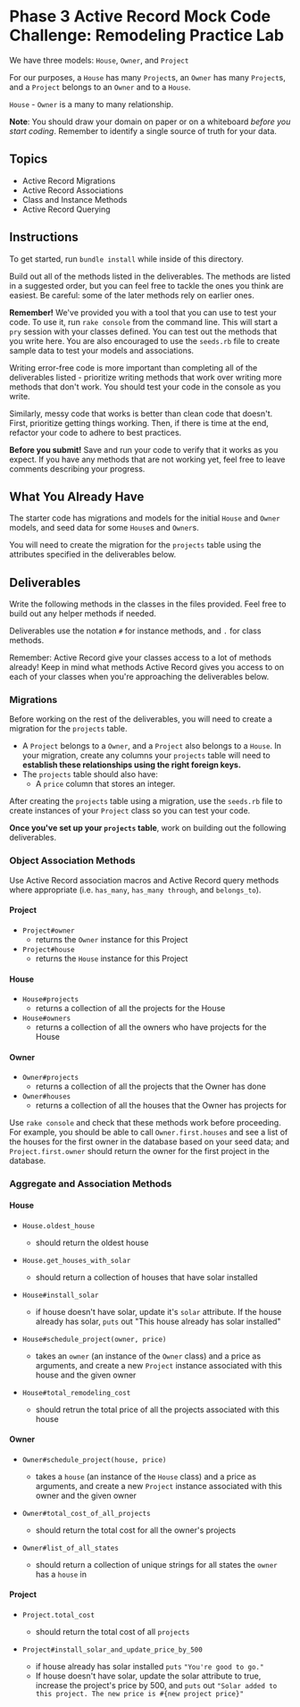 # Phase 3 Active Record Mock Code Challenge: Remodeling Practice Lab

We have three models: `House`, `Owner`, and `Project`

For our purposes, a `House` has many `Project`s, an `Owner` has many `Project`s,
and a `Project` belongs to an `Owner` and to a `House`.

`House` - `Owner` is a many to many relationship.

**Note**: You should draw your domain on paper or on a whiteboard _before you
start coding_. Remember to identify a single source of truth for your data.

## Topics

- Active Record Migrations
- Active Record Associations
- Class and Instance Methods
- Active Record Querying

## Instructions

To get started, run `bundle install` while inside of this directory.

Build out all of the methods listed in the deliverables. The methods are listed
in a suggested order, but you can feel free to tackle the ones you think are
easiest. Be careful: some of the later methods rely on earlier ones.

**Remember!** 
We've provided you with a tool that you can use to test your code. To use it,
run `rake console` from the command line. This will start a `pry` session with
your classes defined. You can test out the methods that you write here. You are
also encouraged to use the `seeds.rb` file to create sample data to test your
models and associations.

Writing error-free code is more important than completing all of the
deliverables listed - prioritize writing methods that work over writing more
methods that don't work. You should test your code in the console as you write.

Similarly, messy code that works is better than clean code that doesn't. First,
prioritize getting things working. Then, if there is time at the end, refactor
your code to adhere to best practices.

**Before you submit!** Save and run your code to verify that it works as you
expect. If you have any methods that are not working yet, feel free to leave
comments describing your progress.

## What You Already Have

The starter code has migrations and models for the initial `House` and `Owner`
models, and seed data for some `House`s and `Owner`s.

You will need to create the migration for the `projects` table using the attributes specified in the deliverables below.

## Deliverables

Write the following methods in the classes in the files provided. Feel free to
build out any helper methods if needed.

Deliverables use the notation `#` for instance methods, and `.` for class
methods.

Remember: Active Record give your classes access to a lot of methods already!
Keep in mind what methods Active Record gives you access to on each of your
classes when you're approaching the deliverables below.

### Migrations

Before working on the rest of the deliverables, you will need to create a
migration for the `projects` table.

- A `Project` belongs to a `Owner`, and a `Project` also belongs to a `House`.
  In your migration, create any columns your `projects` table will need to **establish these relationships using the right foreign keys.**
- The `projects` table should also have:
  - A `price` column that stores an integer.

After creating the `projects` table using a migration, use the `seeds.rb` file to
create instances of your `Project` class so you can test your code.

**Once you've set up your `projects` table**, work on building out the following
deliverables.

### Object Association Methods

Use Active Record association macros and Active Record query methods where
appropriate (i.e. `has_many`, `has_many through`, and `belongs_to`).

#### Project

- `Project#owner`
  - returns the `Owner` instance for this Project
- `Project#house`
  - returns the `House` instance for this Project

#### House

- `House#projects`
  - returns a collection of all the projects for the House
- `House#owners`
  - returns a collection of all the owners who have projects for the House

#### Owner

- `Owner#projects`
  - returns a collection of all the projects that the Owner has done
- `Owner#houses`
  - returns a collection of all the houses that the Owner has
    projects for

Use `rake console` and check that these methods work before proceeding. For
example, you should be able to call `Owner.first.houses` and see a list of the
houses for the first owner in the database based on your seed data; and
`Project.first.owner` should return the owner for the first project in the database.

### Aggregate and Association Methods

#### House

- `House.oldest_house`
  - should return the oldest house 

- `House.get_houses_with_solar`
  - should return a collection of houses that have solar installed

- `House#install_solar`
  - if house doesn't have solar, update it's `solar` attribute. If the house already has solar, `puts` out "This house already has solar installed"

- `House#schedule_project(owner, price)`
  - takes an `owner` (an instance of the `Owner` class) and a price as arguments, and create a new `Project` instance associated with this house and the given owner

- `House#total_remodeling_cost`
  - should retrun the total price of all the projects associated with this house

#### Owner

- `Owner#schedule_project(house, price)`
  - takes a `house` (an instance of the `House` class) and a price as arguments, and create a new `Project` instance associated with this owner and the given owner

- `Owner#total_cost_of_all_projects`
  - should return the total cost for all the owner's projects

- `Owner#list_of_all_states`
  - should return a collection of unique strings for all states the `owner` has a `house` in

#### Project

- `Project.total_cost`
  - should return the total cost of all `projects`

- `Project#install_solar_and_update_price_by_500`
  - if house already has solar installed `puts` `"You're good to go."`
  - If house doesn't have solar, update the solar attribute to true, increase the project's price by 500, and `puts` out `"Solar added to this project. The new price is #{new project price}"`
